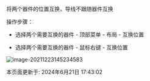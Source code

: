 将两个器件的位置互换，导线不跟随器件互换

操作步骤：

- 选择两个需要互换的器件 - 顶部菜单 - 布局 - 互换位置
    
- 选择两个需要互换的器件 - 鼠标右键 - 互换位置
    

![image-20211223145234583](https://prodocs.lceda.cn/storage/images/cn/pcb/layout-swap-location/layout-swap-location_20240621_172124.png)

本页面更新于: 2024年6月21日 17:43:02